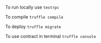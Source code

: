 To run locally use
`testrpc`

To compile
`truffle compile`

To deploy 
`truffle migrate`

To use contract in terminal
`truffle console`